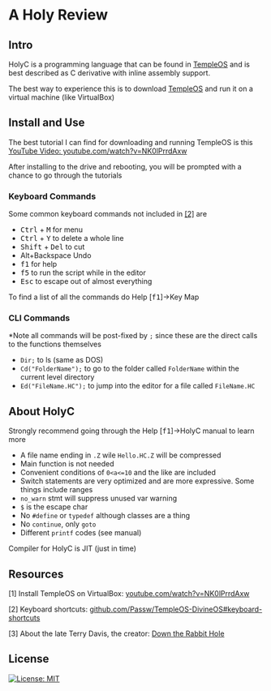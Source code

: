 # A Holy Review

## Intro

HolyC is a programming language that can be found in [TempleOS](https://templeos.org/) and is best described as C derivative with inline assembly support.

The best way to experience this is to download [TempleOS](https://templeos.org/) and run it on a virtual machine (like VirtualBox)

## Install and Use

The best tutorial I can find for downloading and running TempleOS is this [YouTube Video: youtube.com/watch?v=NK0lPrrdAxw](https://www.youtube.com/watch?v=NK0lPrrdAxw)

After installing to the drive and rebooting, you will be prompted with a chance to go through the tutorials

### Keyboard Commands

Some common keyboard commands not included in [[2]](#shortcuts) are

* <kbd>Ctrl</kbd> + <kbd>M</kbd> for menu
* <kbd>Ctrl</kbd> + <kbd>Y</kbd> to delete a whole line
* <kbd>Shift</kbd> + <kbd>Del</kbd> to cut
* Alt+Backspace Undo
* <kbd>f1</kbd> for help
* <kbd>f5</kbd> to run the script while in the editor
* <kbd>Esc</kbd> to escape out of almost everything

To find a list of all the commands do Help [<kbd>f1</kbd>]->Key Map

### CLI Commands

\*Note all commands will be post-fixed by `;` since these are the direct calls to the functions themselves

* `Dir;` to ls (same as DOS)
* `Cd("FolderName");` to go to the folder called `FolderName` within the current level directory
* `Ed("FileName.HC");` to jump into the editor for a file called `FileName.HC`



## About HolyC

Strongly recommend going through the Help [<kbd>f1</kbd>]->HolyC manual to learn more

* A file name ending in `.Z` wile `Hello.HC.Z` will be compressed
* Main function is not needed
* Convenient conditions of `0<a<=10` and the like are included
* Switch statements are very optimized and are more expressive. Some things include ranges
* `no_warn` stmt will suppress unused var warning
* `$` is the escape char
* No `#define` or `typedef` although classes are a thing
* No `continue`, only `goto`
* Different `printf` codes (see manual)



Compiler for HolyC is JIT (just in time)

## Resources

[1] Install TempleOS on VirtualBox: [youtube.com/watch?v=NK0lPrrdAxw](https://www.youtube.com/watch?v=NK0lPrrdAxw)

<a name=shortcuts></a>

[2] Keyboard shortcuts: [github.com/Passw/TempleOS-DivineOS#keyboard-shortcuts](https://github.com/Passw/TempleOS-DivineOS#keyboard-shortcuts)

[3] About the late Terry Davis, the creator: [Down the Rabbit Hole](https://www.youtube.com/watch?v=UCgoxQCf5Jg)



## License

[![License: MIT](https://img.shields.io/badge/License-MIT-blue.svg)](https://opensource.org/licenses/MIT) 

